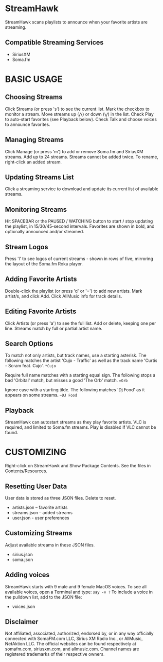 StreamHawk
==========

StreamHawk scans playlists to announce when your favorite artists are streaming.

Compatible Streaming Services
-----------------------------
- SiriusXM
- Soma.fm

BASIC USAGE
===========

Choosing Streams
----------------
Click Streams (or press 's') to see the current list. Mark the checkbox to monitor a stream. Move streams up (⋀) or down (⋁) in the list. Check Play to auto-start favorites (see Playback below). Check Talk and choose voices to announce favorites.

Managing Streams
----------------
Click Manage (or press 'm') to add or remove Soma.fm and SiriusXM streams. Add up to 24 streams. Streams cannot be added twice. To rename, right-click an added stream.

Updating Streams List
---------------------
Click a streaming service to download and update its current list of available streams.

Monitoring Streams
------------------
Hit SPACEBAR or the PAUSED / WATCHING button to start / stop updating the playlist, in 15/30/45-second intervals. Favorites are shown in bold, and optionally announced and/or streamed.

Stream Logos
------------
Press 'l' to see logos of current streams - shown in rows of five, mirroring the layout of the Soma.fm Roku player.

Adding Favorite Artists
-----------------------
Double-click the playlist (or press 'd' or '=') to add new artists. Mark artist/s, and click Add. Click AllMusic info for track details.

Editing Favorite Artists
------------------------
Click Artists (or press 'a') to see the full list. Add or delete, keeping one per line. Streams match by full or partial artist name.

Search Options
--------------
To match not only artists, but track names, use a starting asterisk. The following matches the artist 'Cujo - Traffic' as well as the track name 'Curtis - Scram feat. Cujo'.
```*Cujo```

Require full name matches with a starting equal sign. The following stops a bad 'Orbital' match, but misses a good 'The Orb' match.
```=Orb```

Ignore case with a starting tilde. The following matches 'Dj Food' as it appears on some streams.
```~DJ Food```

Playback
--------
StreamHawk can autostart streams as they play favorite artists. VLC is required, and limited to Soma.fm streams. Play is disabled if VLC cannot be found.

CUSTOMIZING
===========

Right-click on StreamHawk and Show Package Contents. See the files in Contents/Resources.

Resetting User Data
-------------------
User data is stored as three JSON files. Delete to reset.
- artists.json – favorite artists
- streams.json – added streams
- user.json - user preferences

Customizing Streams
-------------------
Adjust available streams in these JSON files.
- sirius.json
- soma.json

Adding voices
-------------
StreamHawk starts with 9 male and 9 female MacOS voices. To see all available voices, open a Terminal and type:
```say -v ?```
To include a voice in the pulldown list, add to the JSON file: 
- voices.json

Disclaimer
----------
Not affiliated, associated, authorized, endorsed by, or in any way officially connected with SomaFM.com LLC, Sirius XM Radio Inc., or AllMusic, NetAktion LLC. The official websites can be found respectively at somafm.com, siriusxm.com, and allmusic.com. Channel names are registered trademarks of their respective owners.
